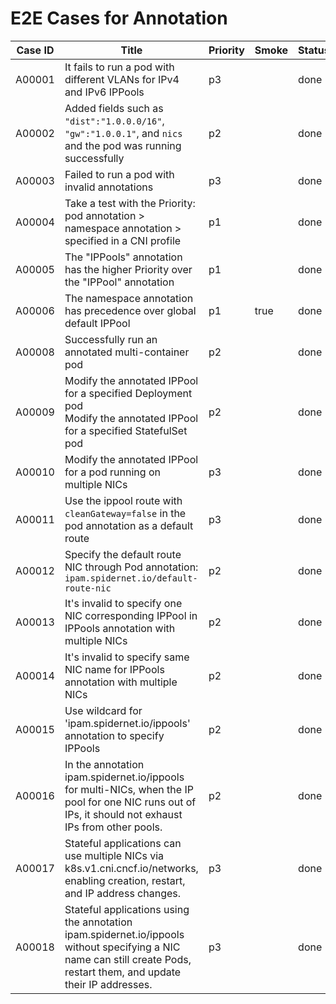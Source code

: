 # E2E Cases for Annotation

| Case ID | Title                                                                                                                       | Priority | Smoke | Status | Other |
|---------|-----------------------------------------------------------------------------------------------------------------------------|----------|-------|--------|-------|
| A00001  | It fails to run a pod with different VLANs for IPv4 and IPv6 IPPools                                                        | p3       |       | done   |       |
| A00002  | Added fields such as `"dist":"1.0.0.0/16"`, `"gw":"1.0.0.1"`, and `nics` and the pod was running successfully               | p2       |       | done   |       |
| A00003  | Failed to run a pod with invalid annotations                                                                                | p3       |       | done   |       |
| A00004  | Take a test with the Priority: pod annotation > namespace annotation > specified in a CNI profile                           | p1       |       | done   |       |
| A00005  | The "IPPools" annotation has the higher Priority over the "IPPool" annotation                                               | p1       |       | done   |       |
| A00006  | The namespace annotation has precedence over global default IPPool                                                          | p1       | true  | done   |       |
| A00008  | Successfully run an annotated multi-container pod                                                                           | p2       |       | done   |       |
| A00009  | Modify the annotated IPPool for a specified Deployment pod<br />Modify the annotated IPPool for a specified StatefulSet pod | p2       |       | done   |       |
| A00010  | Modify the annotated IPPool for a pod running on multiple NICs                                                              | p3       |       | done   |       |
| A00011  | Use the ippool route with `cleanGateway=false` in the pod annotation as a default route                                     | p3       |       | done   |       |
| A00012  | Specify the default route NIC through Pod annotation: `ipam.spidernet.io/default-route-nic`                                 | p2       |       | done   |       |
| A00013  | It's invalid to specify one NIC corresponding IPPool in IPPools annotation with multiple NICs                               | p2       |       | done   |       |
| A00014  | It's invalid to specify same NIC name for IPPools annotation with multiple NICs                                             | p2       |       | done   |       |
| A00015  | Use wildcard for 'ipam.spidernet.io/ippools' annotation to specify IPPools                                                  | p2       |       | done   |       |
| A00016  | In the annotation ipam.spidernet.io/ippools for multi-NICs, when the IP pool for one NIC runs out of IPs, it should not exhaust IPs from other pools.  | p2       |       | done   |       |
| A00017  | Stateful applications can use multiple NICs via k8s.v1.cni.cncf.io/networks, enabling creation, restart, and IP address changes.  | p3       |       | done   |       |
| A00018  | Stateful applications using the annotation ipam.spidernet.io/ippools without specifying a NIC name can still create Pods, restart them, and update their IP addresses.  | p3       |       | done   |       |
